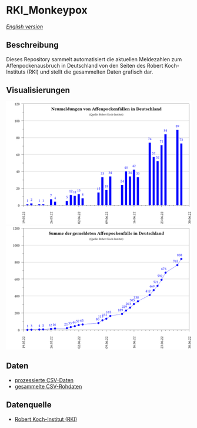 # RKI_Monkeypox

_[English version](README.en.md)_

## Beschreibung

Dieses Repository sammelt automatisiert die aktuellen Meldezahlen zum Affenpockenausbruch in Deutschland von den Seiten des Robert Koch-Instituts (RKI) und stellt die gesammelten Daten grafisch dar.

## Visualisierungen
![](plots_de/plot_num_cases.png)
![](plots_de/plot_sum_cases.png)

## Daten
- [prozessierte CSV-Daten](data/RKI_Monkeypox_processed.csv)
- [gesammelte CSV-Rohdaten](data/RKI_Monkeypox.csv)

## Datenquelle
- [Robert Koch-Institut (RKI)](https://www.rki.de/DE/Content/InfAZ/A/Affenpocken/Ausbruch-2022-Situation-Deutschland.html)

